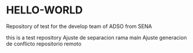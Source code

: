 # HELLO-WORLD
Repository of test for the develop team of ADSO from SENA


this is a test repository
Ajuste de separacion rama main
Ajuste generacion de conflicto repositorio remoto 
